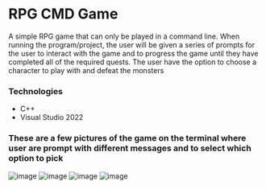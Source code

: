 # RPG CMD Game
A simple RPG game that can only be played in a command line. When running the program/project, the user will be given a series of prompts for the user to interact with the game and to progress the game until they have completed all of the required quests. The user have the option to choose a character
to play with and defeat the monsters

### Technologies
* C++
* Visual Studio 2022

### These are a few pictures of the game on the terminal where user are prompt with different messages and to select which option to pick
![image](https://github.com/n1cerium/RPG-CommandLine-Game/assets/114702605/88922cb2-40b5-4c19-bfa6-1562a3eb2c3d)
![image](https://github.com/n1cerium/RPG-CommandLine-Game/assets/114702605/541ca56e-ec49-47a3-bdab-d7ac850cb275)
![image](https://github.com/n1cerium/RPG-CommandLine-Game/assets/114702605/12f8d486-4001-49ed-af70-acfb0754d0f4)
![image](https://github.com/n1cerium/RPG-CommandLine-Game/assets/114702605/762398f2-74ef-4625-b770-305ca4cbc5c8)


